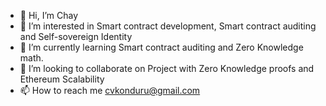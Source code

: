 - 👋 Hi, I’m  Chay 
- 👀 I’m interested in Smart contract development, Smart contract auditing and Self-sovereign Identity
- 🌱 I’m currently learning Smart contract auditing and Zero Knowledge math.
- 💞️ I’m looking to collaborate on Project with Zero Knowledge proofs and Ethereum Scalability
- 📫 How to reach me cvkonduru@gmail.com

<!---
cvkonduru/cvkonduru is a ✨ special ✨ repository because its `README.md` (this file) appears on your GitHub profile.
You can click the Preview link to take a look at your changes.
--->
